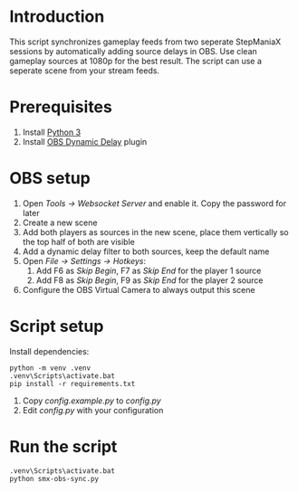 # Introduction

This script synchronizes gameplay feeds from two seperate StepManiaX sessions by automatically adding source delays in
OBS. Use clean gameplay sources at 1080p for the best result. The script can use a seperate scene from your stream
feeds.

# Prerequisites

1. Install [Python 3](https://www.python.org/downloads/)
2. Install
   [OBS Dynamic Delay](https://obsproject.com/forum/resources/dynamic-delay.1035/version/4615/download?file=89293)
   plugin

# OBS setup

1. Open *Tools -> Websocket Server* and enable it. Copy the password for later
2. Create a new scene
3. Add both players as sources in the new scene, place them vertically so the top half of both are visible
4. Add a dynamic delay filter to both sources, keep the default name
5. Open  *File -> Settings -> Hotkeys*:
    1. Add F6 as *Skip Begin*, F7 as *Skip End* for the player 1 source
    2. Add F8 as *Skip Begin*, F9 as *Skip End* for the player 2 source
6. Configure the OBS Virtual Camera to always output this scene

# Script setup

Install dependencies:

```
python -m venv .venv
.venv\Scripts\activate.bat
pip install -r requirements.txt
```

1. Copy *config.example.py* to *config.py*
2. Edit *config.py* with your configuration

# Run the script

```
.venv\Scripts\activate.bat
python smx-obs-sync.py
```
